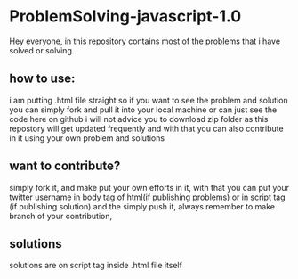 # ProblemSolving-javascript-1.0

Hey everyone, in this repository contains most of the problems that i have solved or solving. 

## how to use: 
i am putting .html file straight so if you want to see the problem and solution you can simply fork and pull it into your local machine or can just see the code here on github
i will not advice you to download zip folder as this repostory will get updated frequently and with that you can also contribute in it using your own problem and solutions

## want to contribute?
simply fork it, and make put your own efforts in it, with that you can put your twitter username in body tag of html(if publishing problems) or in script tag (if publishing solution)
and the simply push it, always remember to make branch of your contribution, 

## solutions
solutions are on script tag inside .html file itself
